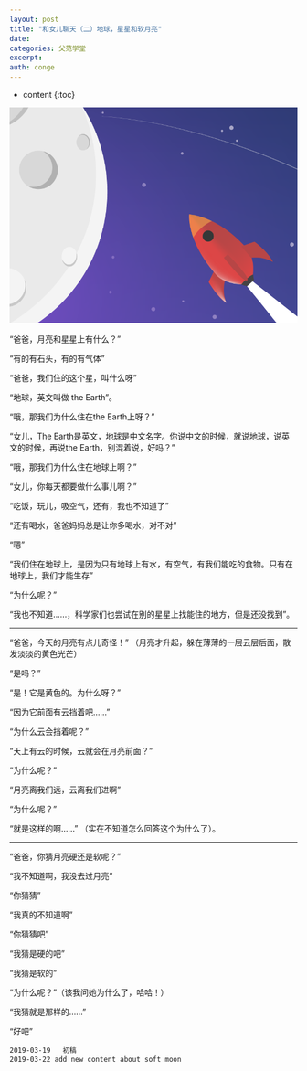 ```yaml
---
layout: post
title: "和女儿聊天（二）地球，星星和软月亮"
date:
categories: 父范学堂
excerpt:
auth: conge
---
```

* content
{:toc}

![](/assets/images/父范学堂/118382-18cd29dbc42cfc7c.png)

“爸爸，月亮和星星上有什么？”

“有的有石头，有的有气体”

“爸爸，我们住的这个星，叫什么呀”

“地球，英文叫做 the Earth”。

“哦，那我们为什么住在the Earth上呀？”

“女儿，The Earth是英文，地球是中文名字。你说中文的时候，就说地球，说英文的时候，再说the Earth，别混着说，好吗？”

“哦，那我们为什么住在地球上啊？”

“女儿，你每天都要做什么事儿啊？”

“吃饭，玩儿，吸空气，还有，我也不知道了”

“还有喝水，爸爸妈妈总是让你多喝水，对不对”

“嗯”

“我们住在地球上，是因为只有地球上有水，有空气，有我们能吃的食物。只有在地球上，我们才能生存”

“为什么呢？”

“我也不知道……，科学家们也尝试在别的星星上找能住的地方，但是还没找到”。

-------

“爸爸，今天的月亮有点儿奇怪！” （月亮才升起，躲在薄薄的一层云层后面，散发淡淡的黄色光芒）

“是吗？”

“是！它是黄色的。为什么呀？”

“因为它前面有云挡着吧……”

“为什么云会挡着呢？”

“天上有云的时候，云就会在月亮前面？”

“为什么呢？”

“月亮离我们远，云离我们进啊”

“为什么呢？”

“就是这样的啊……” （实在不知道怎么回答这个为什么了）。

-----

“爸爸，你猜月亮硬还是软呢？”

“我不知道啊，我没去过月亮”

“你猜猜”

“我真的不知道啊”

“你猜猜吧”

“我猜是硬的吧”

“我猜是软的”

“为什么呢？”（该我问她为什么了，哈哈！）

“我猜就是那样的……”

“好吧”

```
2019-03-19   初稿
2019-03-22 add new content about soft moon
```
